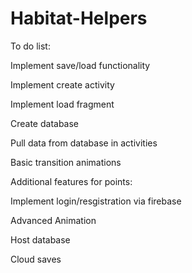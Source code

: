 # Habitat-Helpers

To do list:

Implement save/load functionality

Implement create activity

Implement load fragment

Create database

Pull data from database in activities

Basic transition animations




Additional features for points:

Implement login/resgistration via firebase

Advanced Animation

Host database

Cloud saves
